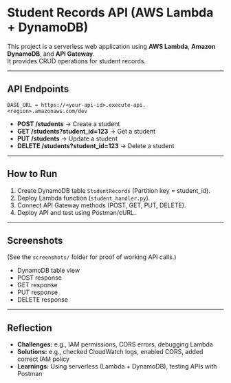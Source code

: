# Student Records API (AWS Lambda + DynamoDB)

This project is a serverless web application using **AWS Lambda**, **Amazon DynamoDB**, and **API Gateway**.  
It provides CRUD operations for student records.

---

## API Endpoints

`BASE_URL = https://<your-api-id>.execute-api.<region>.amazonaws.com/dev`

- **POST /students** → Create a student  
- **GET /students?student_id=123** → Get a student  
- **PUT /students** → Update a student  
- **DELETE /students?student_id=123** → Delete a student  

---

## How to Run
1. Create DynamoDB table `StudentRecords` (Partition key = student_id).  
2. Deploy Lambda function (`student_handler.py`).  
3. Connect API Gateway methods (POST, GET, PUT, DELETE).  
4. Deploy API and test using Postman/cURL.  

---

## Screenshots
(See the `screenshots/` folder for proof of working API calls.)  

- DynamoDB table view  
- POST response  
- GET response  
- PUT response  
- DELETE response  

---

## Reflection
- **Challenges:** e.g., IAM permissions, CORS errors, debugging Lambda  
- **Solutions:** e.g., checked CloudWatch logs, enabled CORS, added correct IAM policy  
- **Learnings:** Using serverless (Lambda + DynamoDB), testing APIs with Postman  

